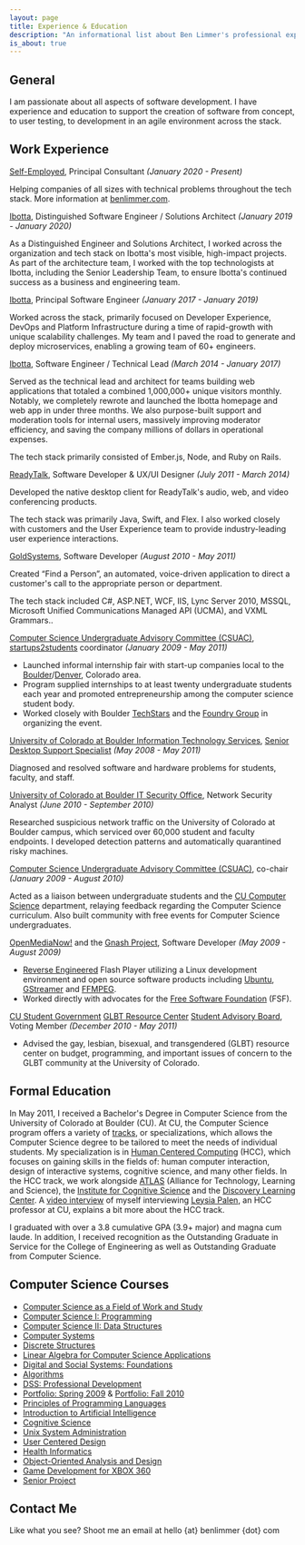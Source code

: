 ```yaml
---
layout: page
title: Experience & Education
description: "An informational list about Ben Limmer's professional experience and educational background"
is_about: true
---
```


## General

I am passionate about all aspects of software development. I have experience and education to support the creation of software from concept, to user testing, to development in an agile environment across the stack.

## Work Experience

[Self-Employed](https://benlimmer.com/consulting), Principal Consultant _(January 2020 - Present)_

Helping companies of all sizes with technical problems throughout the tech stack. More information at [benlimmer.com](https://benlimmer.com/consulting).

[Ibotta](https://www.ibotta.com/), Distinguished Software Engineer / Solutions Architect _(January 2019 - January 2020)_

As a Distinguished Engineer and Solutions Architect, I worked across the organization and tech stack on Ibotta's most visible, high-impact projects. As part of the architecture team, I worked with the top technologists at Ibotta, including the Senior Leadership Team, to ensure Ibotta's continued success as a business and engineering team.

[Ibotta](https://www.ibotta.com/), Principal Software Engineer _(January 2017 - January 2019)_

Worked across the stack, primarily focused on Developer Experience, DevOps and Platform Infrastructure during a time of rapid-growth with unique scalability challenges. My team and I paved the road to generate and deploy microservices, enabling a growing team of 60+ engineers.

[Ibotta](https://www.ibotta.com/), Software Engineer / Technical Lead _(March 2014 - January 2017)_

Served as the technical lead and architect for teams building web applications that totaled a combined 1,000,000+ unique visitors monthly. Notably, we completely rewrote and launched the Ibotta homepage and web app in under three months. We also purpose-built support and moderation tools for internal users, massively improving moderator efficiency, and saving the company millions of dollars in operational expenses.

The tech stack primarily consisted of Ember.js, Node, and Ruby on Rails.

[ReadyTalk](http://www.readytalk.com/), Software Developer & UX/UI Designer _(July 2011 - March 2014)_

Developed the native desktop client for ReadyTalk's audio, web, and video conferencing products.

The tech stack was primarily Java, Swift, and Flex. I also worked closely with customers and the User Experience team to provide industry-leading user experience interactions.

[GoldSystems](http://www.goldsys.com), Software Developer _(August 2010 - May 2011)_

Created “Find a Person”, an automated, voice-driven application to direct a customer's call to the appropriate person or department.

The tech stack included C#, ASP.NET, WCF, IIS, Lync Server 2010, MSSQL, Microsoft Unified Communications Managed API (UCMA), and VXML Grammars..

[Computer Science Undergraduate Advisory Committee (CSUAC)](http://www.cs.colorado.edu/ugrad/csuac/), [startups2students](http://startup2student.pbworks.com) coordinator _(January 2009 - May 2011)_

- Launched informal internship fair with start-up companies local to the [Boulder](http://en.wikipedia.org/wiki/Boulder,_Colorado)/[Denver](http://en.wikipedia.org/wiki/Denver), Colorado area.
- Program supplied internships to at least twenty undergraduate students each year and promoted entrepreneurship among the computer science student body.
- Worked closely with Boulder [TechStars](http://techstars.org/) and the [Foundry Group](http://www.foundrygroup.com) in organizing the event.

[University of Colorado at Boulder Information Technology Services](http://www.colorado.edu/its), [Senior Desktop Support Specialist](http://www.colorado.edu/its/support/bugbusters.html) _(May 2008 - May 2011)_

Diagnosed and resolved software and hardware problems for students, faculty, and staff.

[University of Colorado at Boulder IT Security Office](http://www.colorado.edu/its/security/), Network Security Analyst _(June 2010 - September 2010)_

Researched suspicious network traffic on the University of Colorado at Boulder campus, which serviced over 60,000 student and faculty endpoints. I developed detection patterns and automatically quarantined risky machines.

[Computer Science Undergraduate Advisory Committee (CSUAC)](http://www.cs.colorado.edu/ugrad/csuac/), co-chair _(January 2009 - August 2010)_

Acted as a liaison between undergraduate students and the [CU Computer Science](http://cs.colorado.edu) department, relaying feedback regarding the Computer Science curriculum. Also built community with free events for Computer Science undergraduates.

[OpenMediaNow!](http://www.openmedianow.org/) and the [Gnash Project](http://www.gnu.org/software/gnash/), Software Developer _(May 2009 - August 2009)_

- [Reverse Engineered](http://en.wikipedia.org/wiki/Reverse_engineering) Flash Player utilizing a Linux development environment and open source software products including [Ubuntu](http://www.ubuntu.com/), [GStreamer](http://www.gstreamer.net/) and [FFMPEG](http://www.ffmpeg.org).
- Worked directly with advocates for the [Free Software Foundation](http://www.fsf.org/) (FSF).

[CU Student Government](http://cusg.colorado.edu/) [GLBT Resource Center](http://www.colorado.edu/glbtrc/index.html) [Student Advisory Board](http://www.colorado.edu/glbtrc/getinvolved.html), Voting Member _(December 2010 - May 2011)_

- Advised the gay, lesbian, bisexual, and transgendered (GLBT) resource center on budget, programming, and important issues of concern to the GLBT community at the University of Colorado.

## Formal Education

In May 2011, I received a Bachelor's Degree in Computer Science from the University of Colorado at Boulder (CU). At CU, the Computer Science program offers a variety of [tracks](http://www.cs.colorado.edu/ugrad/bs/tracks/), or specializations, which allows the Computer Science degree to be tailored to meet the needs of individual students. My specialization is in [Human Centered Computing](http://www.cs.colorado.edu/ugrad/bs/requirements/2010-2011/hcc.html) (HCC), which focuses on gaining skills in the fields of: human computer interaction, design of interactive systems, cognitive science, and many other fields. In the HCC track, we work alongside [ATLAS](http://www.colorado.edu/ATLAS/home.html) (Alliance for Technology, Learning and Science), the [Institute for Cognitive Science](http://ics.colorado.edu/) and the [Discovery Learning Center](http://engineering.colorado.edu/DLC/index.html). A [video interview](http://www.cs.colorado.edu/ugrad/bs/tracks/videos/hcc.mov) of myself interviewing [Leysia Palen](http://www.cs.colorado.edu/~palen/Home/Welcome.html), an HCC professor at CU, explains a bit more about the HCC track.

I graduated with over a 3.8 cumulative GPA (3.9+ major) and magna cum laude. In addition, I received recognition as the Outstanding Graduate in Service for the College of Engineering as well as Outstanding Graduate from Computer Science.

## Computer Science Courses

- [Computer Science as a Field of Work and Study](http://www.cs.colorado.edu/courses/csci1000.html)
- [Computer Science I: Programming](http://www.cs.colorado.edu/courses/csci1300.html)
- [Computer Science II: Data Structures](http://www.cs.colorado.edu/courses/csci2270.html)
- [Computer Systems](http://www.cs.colorado.edu/courses/csci2400.html)
- [Discrete Structures](http://www.cs.colorado.edu/courses/csci2824.html)
- [Linear Algebra for Computer Science Applications](http://www.cs.colorado.edu/courses/csci2830linear.html)
- [Digital and Social Systems: Foundations](http://www.cs.colorado.edu/courses/csci3002.html)
- [Algorithms](http://www.cs.colorado.edu/courses/csci3104.html)
- [DSS: Professional Development](http://www.cs.colorado.edu/courses/csci3112.html)
- [Portfolio: Spring 2009](http://groups.google.com/group/dsspd/web/ben-limmers-weekly-update?pli=1) & [Portfolio: Fall 2010](https://sites.google.com/site/hccpdforum/home/ben-limmer-s-updates)
- [Principles of Programming Languages](http://www.cs.colorado.edu/courses/csci3155.html)
- [Introduction to Artificial Intelligence](http://www.cs.colorado.edu/courses/csci3202.html)
- [Cognitive Science](http://www.cs.colorado.edu/courses/csci3702.html)
- [Unix System Administration](http://www.cs.colorado.edu/courses/csci4113.html)
- [User Centered Design](http://www.cs.colorado.edu/courses/csci4839.html)
- [Health Informatics](http://www.cs.colorado.edu/courses/csci4312.html)
- [Object-Oriented Analysis and Design](http://www.cs.colorado.edu/courses/csci4448.html)
- [Game Development for XBOX 360](http://www.cs.colorado.edu/courses/csci4830xbox360.html)
- [Senior Project](http://www.cs.colorado.edu/~sanders/csci4308/)

## Contact Me

Like what you see? Shoot me an email at hello {at} benlimmer {dot} com
